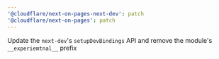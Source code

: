 ```yaml
---
'@cloudflare/next-on-pages-next-dev': patch
'@cloudflare/next-on-pages': patch
---
```


Update the `next-dev`'s `setupDevBindings` API and remove the module's `__experiemtnal__` prefix
